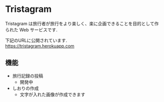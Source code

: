 # Tristagram

Tristagram は旅行者が旅行をより楽しく、楽に企画できることを目的として作られた Web サービスです.  

下記のURLに公開されています.  
<https://tristagram.herokuapp.com>

## 機能
* 旅行記録の投稿
  * 開発中
* しおりの作成
  * 文字が入れた画像が作成できます
  
<!-- Things you may want to cover:

* Ruby version

* System dependencies

* Configuration

* Database creation

* Database initialization

* How to run the test suite

* Services (job queues, cache servers, search engines, etc.)

* Deployment instructions -->

